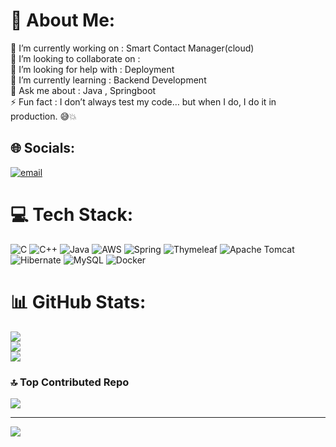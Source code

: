 # 💫 About Me:
🔭 I’m currently working on : Smart Contact Manager(cloud)<br>👯 I’m looking to collaborate on :<br>🤝 I’m looking for help with : Deployment<br>🌱 I’m currently learning : Backend Development<br>💬 Ask me about : Java , Springboot<br>⚡ Fun fact : I don’t always test my code… but when I do, I do it in production. 😅💥


## 🌐 Socials:
[![email](https://img.shields.io/badge/Email-D14836?logo=gmail&logoColor=white)](mailto:rustampoonia@gmail.com) 

# 💻 Tech Stack:
![C](https://img.shields.io/badge/c-%2300599C.svg?style=for-the-badge&logo=c&logoColor=white) ![C++](https://img.shields.io/badge/c++-%2300599C.svg?style=for-the-badge&logo=c%2B%2B&logoColor=white) ![Java](https://img.shields.io/badge/java-%23ED8B00.svg?style=for-the-badge&logo=openjdk&logoColor=white) ![AWS](https://img.shields.io/badge/AWS-%23FF9900.svg?style=for-the-badge&logo=amazon-aws&logoColor=white) ![Spring](https://img.shields.io/badge/spring-%236DB33F.svg?style=for-the-badge&logo=spring&logoColor=white) ![Thymeleaf](https://img.shields.io/badge/Thymeleaf-%23005C0F.svg?style=for-the-badge&logo=Thymeleaf&logoColor=white) ![Apache Tomcat](https://img.shields.io/badge/apache%20tomcat-%23F8DC75.svg?style=for-the-badge&logo=apache-tomcat&logoColor=black) ![Hibernate](https://img.shields.io/badge/Hibernate-59666C?style=for-the-badge&logo=Hibernate&logoColor=white) ![MySQL](https://img.shields.io/badge/mysql-4479A1.svg?style=for-the-badge&logo=mysql&logoColor=white) ![Docker](https://img.shields.io/badge/docker-%230db7ed.svg?style=for-the-badge&logo=docker&logoColor=white)
# 📊 GitHub Stats:
![](https://github-readme-stats.vercel.app/api?username=rustampoonia&theme=dark&hide_border=false&include_all_commits=true&count_private=false)<br/>
![](https://nirzak-streak-stats.vercel.app/?user=rustampoonia&theme=dark&hide_border=false)<br/>
![](https://github-readme-stats.vercel.app/api/top-langs/?username=rustampoonia&theme=dark&hide_border=false&include_all_commits=true&count_private=false&layout=compact)

### 🔝 Top Contributed Repo
![](https://github-contributor-stats.vercel.app/api?username=rustampoonia&limit=5&theme=dark&combine_all_yearly_contributions=true)

---
[![](https://visitcount.itsvg.in/api?id=rustampoonia&icon=0&color=0)](https://visitcount.itsvg.in)

<!-- Proudly created with GPRM ( https://gprm.itsvg.in ) -->
